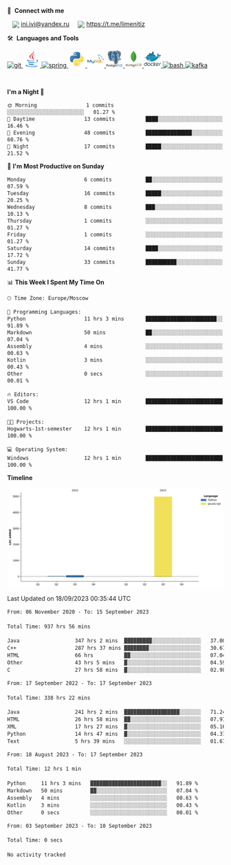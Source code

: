 <!-- https://github.com/lowlighter/metrics -->
<!-- https://www.vectorlogo.zone/ -->
<!-- https://www.svgrepo.com/ -->

🔗 &nbsp;**Connect with me**
&nbsp; <p align="left">
        &nbsp;&nbsp;
        <span>
            <img align="center"
                src="https://user-images.githubusercontent.com/60324635/179626886-1219e9ee-75c0-42ed-a26b-d4ef24ed306c.svg"
                height="30px"/>
            ini.ivi@yandex.ru
        </span>
        &nbsp;&nbsp;&nbsp;
        <span>
            <img align="center"
                    src="https://user-images.githubusercontent.com/60324635/179626979-f490e684-520a-46a3-9f2e-1b3d291b8372.svg"
                    height="30px"/>
            https://t.me/limenitiz
        </span>
</p>

<!-- 
![Metrics](/github-metrics.svg)
<br>

![Wwakatime stats](https://github-readme-stats-taupe-two.vercel.app/api/wakatime?username=limenitiz&hide_title=true&hide_border=true&langs_count=5&bg_color=00000000&text_color=777) 
-->

🛠️ &nbsp;**Languages and Tools**
<p align="left">
    <a href="https://git-scm.com/" target="_blank" rel="noreferrer">
        <img src="https://www.vectorlogo.zone/logos/git-scm/git-scm-icon.svg"
            alt="git" width="40" height="40" />
    </a>
    <a href="https://www.java.com" target="_blank" rel="noreferrer"> <img
            src="https://raw.githubusercontent.com/devicons/devicon/master/icons/java/java-original.svg"
            alt="java" width="40" height="40" /> </a>
    <a href="https://spring.io/" target="_blank" rel="noreferrer">
        <img src="https://www.vectorlogo.zone/logos/springio/springio-icon.svg"
            alt="spring" width="40" height="40" />
    </a>
    <a href="https://www.python.org" target="_blank" rel="noreferrer">
        <img src="https://raw.githubusercontent.com/devicons/devicon/master/icons/python/python-original.svg"
            alt="python" width="40" height="40" />
    </a>
    <a href="https://www.mysql.com/" target="_blank" rel="noreferrer">
        <img src="https://raw.githubusercontent.com/devicons/devicon/master/icons/mysql/mysql-original-wordmark.svg"
            alt="mysql" width="40" height="40" />
    </a>
    <a href="https://www.postgresql.org" target="_blank" rel="noreferrer">
        <img src="https://raw.githubusercontent.com/devicons/devicon/master/icons/postgresql/postgresql-original-wordmark.svg"
            alt="postgresql" width="40" height="40" />
    </a>
    <a href="https://www.mongodb.com/" target="_blank" rel="noreferrer">
        <img src="https://raw.githubusercontent.com/devicons/devicon/master/icons/mongodb/mongodb-original-wordmark.svg"
            alt="mongodb" width="40" height="40" />
    </a>
    <a href="https://www.docker.com/" target="_blank" rel="noreferrer">
        <img src="https://raw.githubusercontent.com/devicons/devicon/master/icons/docker/docker-original-wordmark.svg"
            alt="docker" width="40" height="40" />
    </a>
    <a href="https://www.gnu.org/software/bash/" target="_blank" rel="noreferrer">
        <img src="https://www.vectorlogo.zone/logos/gnu_bash/gnu_bash-icon.svg"
            alt="bash" width="40" height="40" />
    </a>
    <a href="https://kafka.apache.org/" target="_blank" rel="noreferrer">
        <img src="https://www.vectorlogo.zone/logos/apache_kafka/apache_kafka-icon.svg"
            alt="kafka" width="40" height="40" />
    </a>
</p>

<br>

<!--START_SECTION:waka-readme-stats-total-->
**I'm a Night 🦉** 

```text
🌞 Morning                1 commits           ░░░░░░░░░░░░░░░░░░░░░░░░░   01.27 % 
🌆 Daytime                13 commits          ████░░░░░░░░░░░░░░░░░░░░░   16.46 % 
🌃 Evening                48 commits          ███████████████░░░░░░░░░░   60.76 % 
🌙 Night                  17 commits          █████░░░░░░░░░░░░░░░░░░░░   21.52 % 
```
📅 **I'm Most Productive on Sunday** 

```text
Monday                   6 commits           ██░░░░░░░░░░░░░░░░░░░░░░░   07.59 % 
Tuesday                  16 commits          █████░░░░░░░░░░░░░░░░░░░░   20.25 % 
Wednesday                8 commits           ███░░░░░░░░░░░░░░░░░░░░░░   10.13 % 
Thursday                 1 commits           ░░░░░░░░░░░░░░░░░░░░░░░░░   01.27 % 
Friday                   1 commits           ░░░░░░░░░░░░░░░░░░░░░░░░░   01.27 % 
Saturday                 14 commits          ████░░░░░░░░░░░░░░░░░░░░░   17.72 % 
Sunday                   33 commits          ██████████░░░░░░░░░░░░░░░   41.77 % 
```


📊 **This Week I Spent My Time On** 

```text
🕑︎ Time Zone: Europe/Moscow

💬 Programming Languages: 
Python                   11 hrs 3 mins       ███████████████████████░░   91.89 % 
Markdown                 50 mins             ██░░░░░░░░░░░░░░░░░░░░░░░   07.04 % 
Assembly                 4 mins              ░░░░░░░░░░░░░░░░░░░░░░░░░   00.63 % 
Kotlin                   3 mins              ░░░░░░░░░░░░░░░░░░░░░░░░░   00.43 % 
Other                    0 secs              ░░░░░░░░░░░░░░░░░░░░░░░░░   00.01 % 

🔥 Editors: 
VS Code                  12 hrs 1 min        █████████████████████████   100.00 % 

🐱‍💻 Projects: 
Hogwarts-1st-semester    12 hrs 1 min        █████████████████████████   100.00 % 

💻 Operating System: 
Windows                  12 hrs 1 min        █████████████████████████   100.00 % 
```

**Timeline**

![Lines of Code chart](https://raw.githubusercontent.com/limenitiz/limenitiz/master/assets/bar_graph.png)


 Last Updated on 18/09/2023 00:35:44 UTC
<!--END_SECTION:waka-readme-stats-total-->

<!--START_SECTION:wakaReadmeTotal-->

```txt
From: 06 November 2020 - To: 15 September 2023

Total Time: 937 hrs 56 mins

Java                  347 hrs 2 mins  ▓▓▓▓▓▓▓▓▓░░░░░░░░░░░░░░░░   37.00 %
C++                   287 hrs 37 mins ▓▓▓▓▓▓▓▓░░░░░░░░░░░░░░░░░   30.67 %
HTML                  66 hrs          ▓▓░░░░░░░░░░░░░░░░░░░░░░░   07.04 %
Other                 43 hrs 5 mins   ▓░░░░░░░░░░░░░░░░░░░░░░░░   04.59 %
C                     27 hrs 58 mins  ▓░░░░░░░░░░░░░░░░░░░░░░░░   02.98 %
```

<!--END_SECTION:wakaReadmeTotal-->

<!--START_SECTION:wakaReadmeYear-->

```txt
From: 17 September 2022 - To: 17 September 2023

Total Time: 338 hrs 22 mins

Java                  241 hrs 2 mins  ▓▓▓▓▓▓▓▓▓▓▓▓▓▓▓▓▓▓░░░░░░░   71.24 %
HTML                  26 hrs 58 mins  ▓▓░░░░░░░░░░░░░░░░░░░░░░░   07.97 %
XML                   17 hrs 27 mins  ▓░░░░░░░░░░░░░░░░░░░░░░░░   05.16 %
Python                14 hrs 47 mins  ▓░░░░░░░░░░░░░░░░░░░░░░░░   04.37 %
Text                  5 hrs 39 mins   ░░░░░░░░░░░░░░░░░░░░░░░░░   01.67 %
```

<!--END_SECTION:wakaReadmeYear-->

<!--START_SECTION:wakaReadmeMonth-->

```txt
From: 18 August 2023 - To: 17 September 2023

Total Time: 12 hrs 1 min

Python     11 hrs 3 mins   ▓▓▓▓▓▓▓▓▓▓▓▓▓▓▓▓▓▓▓▓▓▓▓░░   91.89 %
Markdown   50 mins         ▓▓░░░░░░░░░░░░░░░░░░░░░░░   07.04 %
Assembly   4 mins          ░░░░░░░░░░░░░░░░░░░░░░░░░   00.63 %
Kotlin     3 mins          ░░░░░░░░░░░░░░░░░░░░░░░░░   00.43 %
Other      0 secs          ░░░░░░░░░░░░░░░░░░░░░░░░░   00.01 %
```

<!--END_SECTION:wakaReadmeMonth-->

<!--START_SECTION:wakaReadmeWeek-->

```txt
From: 03 September 2023 - To: 10 September 2023

Total Time: 0 secs

No activity tracked
```

<!--END_SECTION:wakaReadmeWeek-->


